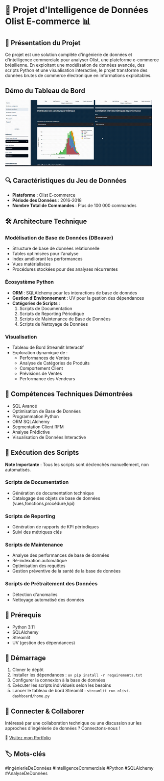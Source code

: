 # 🚀 Projet d'Intelligence de Données Olist E-commerce 📊

## 📝 Présentation du Projet

Ce projet est une solution complète d'ingénierie de données et d'intelligence commerciale pour analyser Olist, une plateforme e-commerce brésilienne. En exploitant une modélisation de données avancée, des scripts Python et une visualisation interactive, le projet transforme des données brutes de commerce électronique en informations exploitables.

## Démo du Tableau de Bord

![Démonstration du tableau de bord](assets/screencast.gif)


## 🔍 Caractéristiques du Jeu de Données
- **Plateforme** : Olist E-commerce
- **Période des Données** : 2016-2018
- **Nombre Total de Commandes** : Plus de 100 000 commandes

## 🛠 Architecture Technique

### Modélisation de Base de Données (DBeaver)
- Structure de base de données relationnelle
- Tables optimisées pour l'analyse
- Index améliorant les performances
- Vues matérialisées
- Procédures stockées pour des analyses récurrentes

### Écosystème Python
- **ORM** : SQLAlchemy pour les interactions de base de données
- **Gestion d'Environnement** : UV pour la gestion des dépendances
- **Catégories de Scripts** :
  1. Scripts de Documentation
  2. Scripts de Reporting Périodique
  3. Scripts de Maintenance de Base de Données
  4. Scripts de Nettoyage de Données

### Visualisation
- Tableau de Bord Streamlit Interactif
- Exploration dynamique de :
  - Performances de Ventes
  - Analyse de Catégories de Produits
  - Comportement Client
  - Prévisions de Ventes
  - Performance des Vendeurs

## 🧰 Compétences Techniques Démontrées
- SQL Avancé
- Optimisation de Base de Données
- Programmation Python
- ORM SQLAlchemy
- Segmentation Client RFM
- Analyse Prédictive
- Visualisation de Données Interactive

## 🚦 Exécution des Scripts
**Note Importante** : Tous les scripts sont déclenchés manuellement, non automatisés.

### Scripts de Documentation
- Génération de documentation technique
- Catalogage des objets de base de données (vues,fonctions,procédure,kpi)

### Scripts de Reporting
- Génération de rapports de KPI périodiques
- Suivi des métriques clés

### Scripts de Maintenance
- Analyse des performances de base de données
- Ré-indexation automatique
- Optimisation des requêtes
- Gestion préventive de la santé de la base de données

### Scripts de Prétraitement des Données
- Détection d'anomalies
- Nettoyage automatisé des données


## 🔗 Prérequis
- Python 3.11
- SQLAlchemy
- Streamlit
- UV (gestion des dépendances)

## 🚀 Démarrage
1. Cloner le dépôt
2. Installer les dépendances : `uv pip install -r requirements.txt`
3. Configurer la connexion à la base de données
4. Exécuter les scripts individuels selon les besoins
5. Lancer le tableau de bord Streamlit : `streamlit run olist-dashboard/home.py`

## 💬 Connecter & Collaborer
Intéressé par une collaboration technique ou une discussion sur les approches d'ingénierie de données ? Connectons-nous !

🔗 [Visitez mon Portfolio](https://francoisvercellotti.github.io/mon-portfolio/)

## 🏷️ Mots-clés
#IngénierieDeDonnées #IntelligenceCommerciale #Python #SQLAlchemy #AnalyseDeDonnées